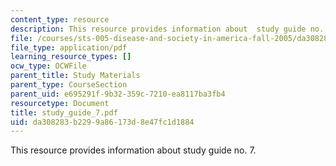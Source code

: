 ```yaml
---
content_type: resource
description: This resource provides information about  study guide no. 7.
file: /courses/sts-005-disease-and-society-in-america-fall-2005/da308283b2299a86173d8e47fc1d1884_study_guide_7.pdf
file_type: application/pdf
learning_resource_types: []
ocw_type: OCWFile
parent_title: Study Materials
parent_type: CourseSection
parent_uid: e695291f-9b32-359c-7210-ea8117ba3fb4
resourcetype: Document
title: study_guide_7.pdf
uid: da308283-b229-9a86-173d-8e47fc1d1884
---
```

This resource provides information about  study guide no. 7.

